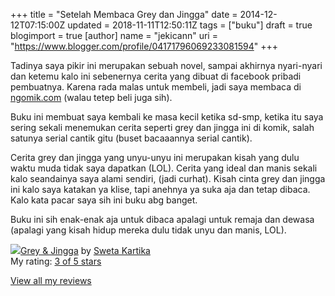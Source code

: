 +++
title = "Setelah Membaca Grey dan Jingga"
date = 2014-12-12T07:15:00Z
updated = 2018-11-11T12:50:11Z
tags = ["buku"]
draft = true
blogimport = true 
[author]
	name = "jekicann"
	uri = "https://www.blogger.com/profile/04171796069233081594"
+++

Tadinya saya pikir ini merupakan sebuah novel, sampai akhirnya nyari-nyari dan ketemu kalo ini sebenernya cerita yang dibuat di facebook pribadi pembuatnya. Karena rada malas untuk membeli, jadi saya membaca di [ngomik.com](http://ngomik.com/) (walau tetep beli juga sih).  
  
Buku ini membuat saya kembali ke masa kecil ketika sd-smp, ketika itu saya sering sekali menemukan cerita seperti grey dan jingga ini di komik, salah satunya serial cantik gitu (buset bacaaannya serial cantik).  
  
Cerita grey dan jingga yang unyu-unyu ini merupakan kisah yang dulu waktu muda tidak saya dapatkan (LOL). Cerita yang ideal dan manis sekali kalo seandainya saya alami sendiri, (jadi curhat). Kisah cinta grey dan jingga ini kalo saya katakan ya klise, tapi anehnya ya suka aja dan tetap dibaca. Kalo kata pacar saya sih ini buku abg banget.  
  
Buku ini sih enak-enak aja untuk dibaca apalagi untuk remaja dan dewasa (apalagi yang kisah hidup mereka dulu tidak unyu dan manis, LOL).  
  
[![](https://d.gr-assets.com/books/1365585082m/17788845.jpg)](https://www.goodreads.com/book/show/17788845-grey-jingga)[Grey & Jingga](https://www.goodreads.com/book/show/17788845-grey-jingga) by [Sweta Kartika](https://www.goodreads.com/author/show/3388094.Sweta_Kartika)  
My rating: [3 of 5 stars](https://www.goodreads.com/review/show/1129792788)  
  
[View all my reviews](https://www.goodreads.com/review/list/6276652-jaka-santana)
